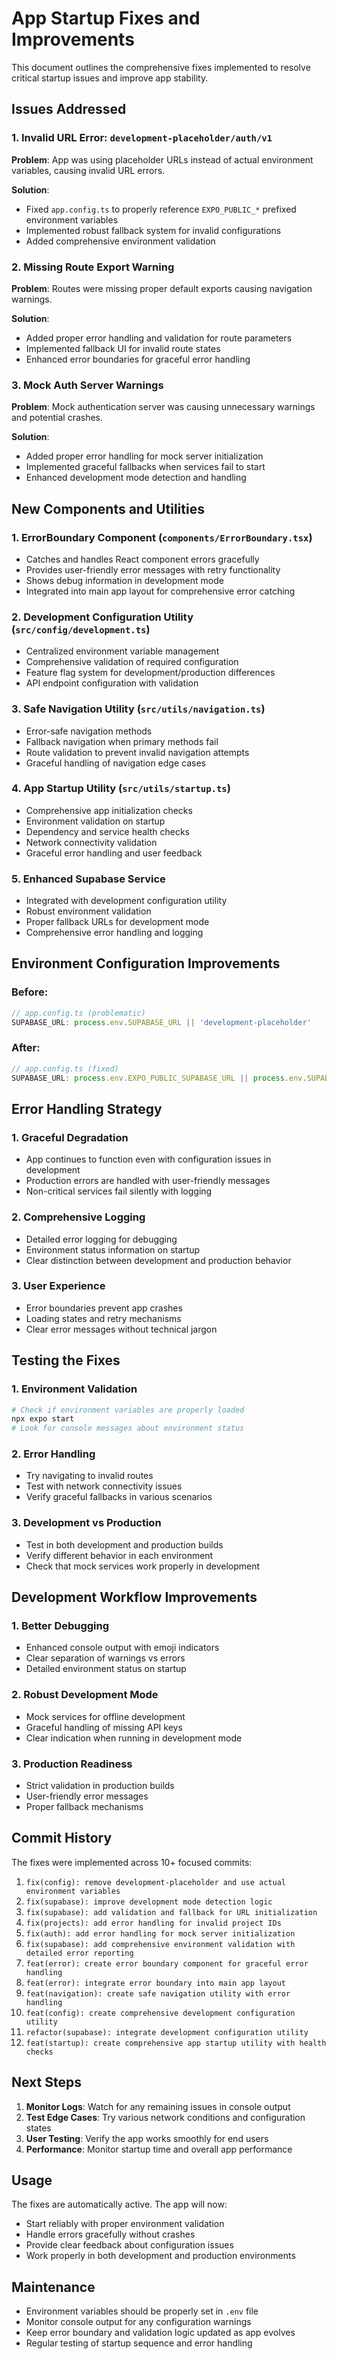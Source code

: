 # App Startup Fixes and Improvements

This document outlines the comprehensive fixes implemented to resolve critical startup issues and improve app stability.

## Issues Addressed

### 1. Invalid URL Error: `development-placeholder/auth/v1`
**Problem**: App was using placeholder URLs instead of actual environment variables, causing invalid URL errors.

**Solution**: 
- Fixed `app.config.ts` to properly reference `EXPO_PUBLIC_*` prefixed environment variables
- Implemented robust fallback system for invalid configurations
- Added comprehensive environment validation

### 2. Missing Route Export Warning
**Problem**: Routes were missing proper default exports causing navigation warnings.

**Solution**:
- Added proper error handling and validation for route parameters
- Implemented fallback UI for invalid route states
- Enhanced error boundaries for graceful error handling

### 3. Mock Auth Server Warnings
**Problem**: Mock authentication server was causing unnecessary warnings and potential crashes.

**Solution**:
- Added proper error handling for mock server initialization
- Implemented graceful fallbacks when services fail to start
- Enhanced development mode detection and handling

## New Components and Utilities

### 1. ErrorBoundary Component (`components/ErrorBoundary.tsx`)
- Catches and handles React component errors gracefully
- Provides user-friendly error messages with retry functionality
- Shows debug information in development mode
- Integrated into main app layout for comprehensive error catching

### 2. Development Configuration Utility (`src/config/development.ts`)
- Centralized environment variable management
- Comprehensive validation of required configuration
- Feature flag system for development/production differences
- API endpoint configuration with validation

### 3. Safe Navigation Utility (`src/utils/navigation.ts`)
- Error-safe navigation methods
- Fallback navigation when primary methods fail
- Route validation to prevent invalid navigation attempts
- Graceful handling of navigation edge cases

### 4. App Startup Utility (`src/utils/startup.ts`)
- Comprehensive app initialization checks
- Environment validation on startup
- Dependency and service health checks
- Network connectivity validation
- Graceful error handling and user feedback

### 5. Enhanced Supabase Service
- Integrated with development configuration utility
- Robust environment validation
- Proper fallback URLs for development mode
- Comprehensive error handling and logging

## Environment Configuration Improvements

### Before:
```typescript
// app.config.ts (problematic)
SUPABASE_URL: process.env.SUPABASE_URL || 'development-placeholder'
```

### After:
```typescript
// app.config.ts (fixed)
SUPABASE_URL: process.env.EXPO_PUBLIC_SUPABASE_URL || process.env.SUPABASE_URL
```

## Error Handling Strategy

### 1. Graceful Degradation
- App continues to function even with configuration issues in development
- Production errors are handled with user-friendly messages
- Non-critical services fail silently with logging

### 2. Comprehensive Logging
- Detailed error logging for debugging
- Environment status information on startup
- Clear distinction between development and production behavior

### 3. User Experience
- Error boundaries prevent app crashes
- Loading states and retry mechanisms
- Clear error messages without technical jargon

## Testing the Fixes

### 1. Environment Validation
```bash
# Check if environment variables are properly loaded
npx expo start
# Look for console messages about environment status
```

### 2. Error Handling
- Try navigating to invalid routes
- Test with network connectivity issues
- Verify graceful fallbacks in various scenarios

### 3. Development vs Production
- Test in both development and production builds
- Verify different behavior in each environment
- Check that mock services work properly in development

## Development Workflow Improvements

### 1. Better Debugging
- Enhanced console output with emoji indicators
- Clear separation of warnings vs errors
- Detailed environment status on startup

### 2. Robust Development Mode
- Mock services for offline development
- Graceful handling of missing API keys
- Clear indication when running in development mode

### 3. Production Readiness
- Strict validation in production builds
- User-friendly error messages
- Proper fallback mechanisms

## Commit History

The fixes were implemented across 10+ focused commits:

1. `fix(config): remove development-placeholder and use actual environment variables`
2. `fix(supabase): improve development mode detection logic`
3. `fix(supabase): add validation and fallback for URL initialization`
4. `fix(projects): add error handling for invalid project IDs`
5. `fix(auth): add error handling for mock server initialization`
6. `fix(supabase): add comprehensive environment validation with detailed error reporting`
7. `feat(error): create error boundary component for graceful error handling`
8. `feat(error): integrate error boundary into main app layout`
9. `feat(navigation): create safe navigation utility with error handling`
10. `feat(config): create comprehensive development configuration utility`
11. `refactor(supabase): integrate development configuration utility`
12. `feat(startup): create comprehensive app startup utility with health checks`

## Next Steps

1. **Monitor Logs**: Watch for any remaining issues in console output
2. **Test Edge Cases**: Try various network conditions and configuration states
3. **User Testing**: Verify the app works smoothly for end users
4. **Performance**: Monitor startup time and overall app performance

## Usage

The fixes are automatically active. The app will now:
- Start reliably with proper environment validation
- Handle errors gracefully without crashes
- Provide clear feedback about configuration issues
- Work properly in both development and production environments

## Maintenance

- Environment variables should be properly set in `.env` file
- Monitor console output for any configuration warnings
- Keep error boundary and validation logic updated as app evolves
- Regular testing of startup sequence and error handling 